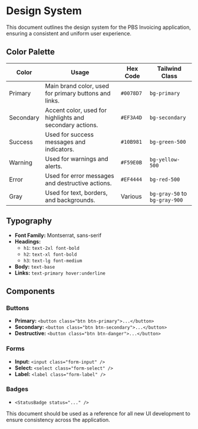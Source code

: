# Design System

This document outlines the design system for the PBS Invoicing application, ensuring a consistent and uniform user experience.

## Color Palette

| Color | Usage | Hex Code | Tailwind Class |
| --- | --- | --- | --- |
| Primary | Main brand color, used for primary buttons and links. | `#0078D7` | `bg-primary` |
| Secondary | Accent color, used for highlights and secondary actions. | `#EF3A4D` | `bg-secondary` |
| Success | Used for success messages and indicators. | `#10B981` | `bg-green-500` |
| Warning | Used for warnings and alerts. | `#F59E0B` | `bg-yellow-500` |
| Error | Used for error messages and destructive actions. | `#EF4444` | `bg-red-500` |
| Gray | Used for text, borders, and backgrounds. | Various | `bg-gray-50` to `bg-gray-900` |

## Typography

*   **Font Family:** Montserrat, sans-serif
*   **Headings:**
    *   `h1`: `text-2xl font-bold`
    *   `h2`: `text-xl font-bold`
    *   `h3`: `text-lg font-medium`
*   **Body:** `text-base`
*   **Links:** `text-primary hover:underline`

## Components

### Buttons

*   **Primary:** `<button class="btn btn-primary">...</button>`
*   **Secondary:** `<button class="btn btn-secondary">...</button>`
*   **Destructive:** `<button class="btn btn-danger">...</button>`

### Forms

*   **Input:** `<input class="form-input" />`
*   **Select:** `<select class="form-select" />`
*   **Label:** `<label class="form-label" />`

### Badges

*   `<StatusBadge status="..." />`

This document should be used as a reference for all new UI development to ensure consistency across the application.
